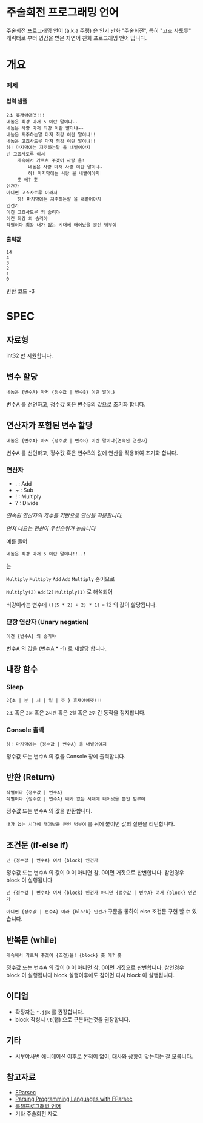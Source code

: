 # 주술회전 프로그래밍 언어
주술회전 프로그래밍 언어 (a.k.a 주랭) 은 인기 만화 "주술회전", 특히 "고죠 사토루" 캐릭터로 부터 영감을 받은 자연어 친화 프로그래밍 언어 입니다. 

# 개요
### 예제
#### 입력 샘플
```
2초 휴재애애앳!!!
네놈은 최강 마저 5 이란 말이냐..
네놈은 사랑 마저 최강 이란 말이냐~~
네놈은 저주하는말 마저 최강 이란 말이냐!!
네놈은 고죠사토루 마저 최강 이란 말이냐!!
하! 마지막에는 저주하는말 을 내뱉어야지
넌 고죠사토루 여서
    게속해서 가르쳐 주겠어 사랑 을! 
        네놈은 사랑 마저 사랑 이란 말이냐~
        하! 마지막에는 사랑 을 내뱉어야지
    훗 에? 훗
인건가
아니면 고죠사토루 이라서
	하! 마지막에는 저주하는말 을 내뱉어야지
인건가
이건 고죠사토루 의 승리야
이건 최강 의 승리야
작별이다 최강 내가 없는 시대에 태어났을 뿐인 범부여
```

#### 출력값
```
14
4
3
2
1
0
```
반환 코드 -3

# SPEC
## 자료형
int32 만 지원합니다.

## 변수 할당
```
네놈은 {변수A} 마저 {정수값 | 변수B} 이란 말이냐
```

변수A 를 선언하고, 정수값 혹은 변수B의 값으로 초기화 합니다.

## 연산자가 포함된 변수 할당
```
네놈은 {변수A} 마저 {정수값 | 변수B} 이란 말이냐{연속된 연산자}
```

변수A 를 선언하고, 정수값 혹은 변수B의 값에 연산을 적용하여 초기화 합니다.

### 연산자
- . : Add
- ~ : Sub
- ! : Multiply
- ? : Divide
  
*연속된 연산자의 개수를 기반으로 연산을 적용합니다.*

*먼저 나오는 연산이 우선순위가 높습니다*

예를 들어
```
네놈은 최강 마저 5 이란 말이냐!!..!
```
는

`Multiply` `Multiply` `Add` `Add` `Multiply` 순이므로

`Multiply(2)` `Add(2)` `Multiply(1)` 로 해석되어

최강이라는 변수에 `(((5 * 2) + 2) * 1)` = 12 의 값이 할당됩니다.

### 단항 연산자 (Unary negation)
```
이건 {변수A} 의 승리야
```

변수A 의 값을 (변수A * -1) 로 재할당 합니다.

## 내장 함수
### Sleep
```
2{초 | 분 | 시 | 일 | 주 } 휴재애애앳!!!
```

`2초` 혹은 `2분` 혹은 `2시간` 혹은 `2일` 혹은 `2주` 간 동작을 정지합니다.

### Console 출력
```
하! 마지막에는 {정수값 | 변수A} 을 내뱉어야지
```
정수값 또는 변수A 의 값을 Console 창에 출력합니다.

## 반환 (Return)
```
작별이다 {정수값 | 변수A}
작별이다 {정수값 | 변수A} 내가 없는 시대에 태어났을 뿐인 범부여
```

정수값 또는 변수A 의 값을 반환합니다.

`내가 없는 시대에 태어났을 뿐인 범부여` 를 뒤에 붙이면 값의 절반을 리턴합니다.

## 조건문 (if-else if)
```
넌 {정수값 | 변수A} 여서 {block} 인건가
```
정수값 또는 변수A 의 값이 0 이 아니면 참, 0이면 거짓으로 판변합니다.
참인경우 block 이 실행됩니다

```
넌 {정수값 | 변수A} 여서 {block} 인건가 아니면 {정수값 | 변수A} 여서 {block} 인건가
```
`아니면 {정수값 | 변수A} 이라 {block} 인건가` 구문을 통하여 else 조건문 구현 할 수 있습니다.


## 반복문 (while)
```
게속해서 가르쳐 주겠어 {조건}을! {block} 훗 에? 훗
```
정수값 또는 변수A 의 값이 0 이 아니면 참, 0이면 거짓으로 판변합니다.
참인경우 block 이 실행됩니다 block 실행이후에도 참이면 다시 block 이 실행됩니다.


## 이디엄
- 확장자는 `*.jjk` 를 권장합니다.
- block 작성시 `\t`(탭) 으로 구분하는것을 권장합니다.


## 기타
- 시부야사변 애니메이션 이후로 본적이 없어, 대사와 상황이 맞는지는 잘 모릅니다.
  
## 참고자료
- [FParsec](https://www.quanttec.com/fparsec/)
- [Parsing Programming Languages with FParsec](https://rosalogia.me/posts/functional-parsing/#representing-an-ast)
- [롤챙프로그래밍 언어](https://github.com/Lee-WonJun/LolChatLang)
- 기타 주술회전 자료
